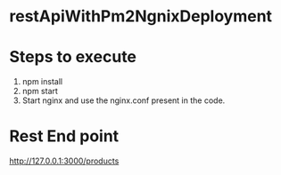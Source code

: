 # restApiWithPm2NgnixDeployment

# Steps to execute
1. npm install
2. npm start
3. Start nginx and use the nginx.conf present in the code.

# Rest End point
http://127.0.0.1:3000/products
